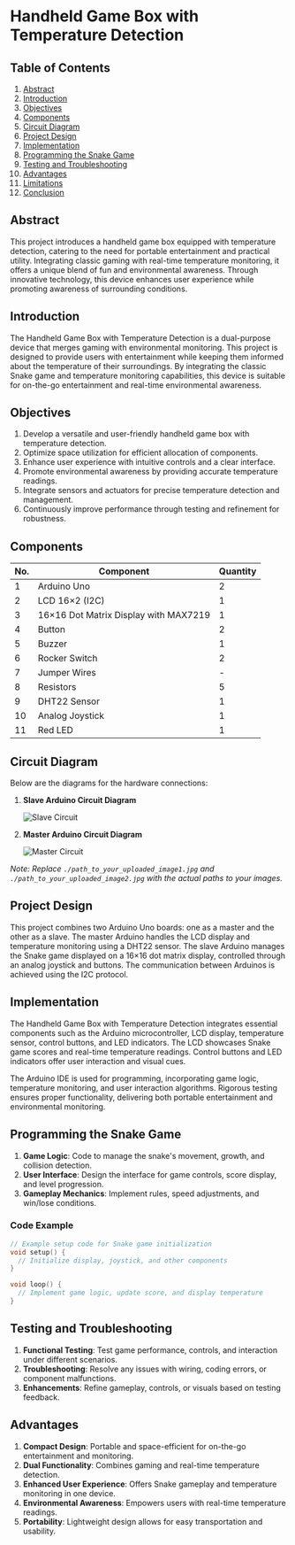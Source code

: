 # Handheld Game Box with Temperature Detection

## Table of Contents
1. [Abstract](#abstract)
2. [Introduction](#introduction)
3. [Objectives](#objectives)
4. [Components](#components)
5. [Circuit Diagram](#circuit-diagram)
6. [Project Design](#project-design)
7. [Implementation](#implementation)
8. [Programming the Snake Game](#programming-the-snake-game)
9. [Testing and Troubleshooting](#testing-and-troubleshooting)
10. [Advantages](#advantages)
11. [Limitations](#limitations)
12. [Conclusion](#conclusion)

## Abstract
This project introduces a handheld game box equipped with temperature detection, catering to the need for portable entertainment and practical utility. Integrating classic gaming with real-time temperature monitoring, it offers a unique blend of fun and environmental awareness. Through innovative technology, this device enhances user experience while promoting awareness of surrounding conditions.

## Introduction
The Handheld Game Box with Temperature Detection is a dual-purpose device that merges gaming with environmental monitoring. This project is designed to provide users with entertainment while keeping them informed about the temperature of their surroundings. By integrating the classic Snake game and temperature monitoring capabilities, this device is suitable for on-the-go entertainment and real-time environmental awareness.

## Objectives
1. Develop a versatile and user-friendly handheld game box with temperature detection.
2. Optimize space utilization for efficient allocation of components.
3. Enhance user experience with intuitive controls and a clear interface.
4. Promote environmental awareness by providing accurate temperature readings.
5. Integrate sensors and actuators for precise temperature detection and management.
6. Continuously improve performance through testing and refinement for robustness.

## Components
| No. | Component                                | Quantity |
|-----|-----------------------------------------|----------|
| 1   | Arduino Uno                             | 2        |
| 2   | LCD 16×2 (I2C)                          | 1        |
| 3   | 16×16 Dot Matrix Display with MAX7219   | 1        |
| 4   | Button                                  | 2        |
| 5   | Buzzer                                  | 1        |
| 6   | Rocker Switch                           | 2        |
| 7   | Jumper Wires                            | -        |
| 8   | Resistors                               | 5        |
| 9   | DHT22 Sensor                            | 1        |
| 10  | Analog Joystick                         | 1        |
| 11  | Red LED                                 | 1        |

## Circuit Diagram
Below are the diagrams for the hardware connections:
1. **Slave Arduino Circuit Diagram**

   ![Slave Circuit](./path_to_your_uploaded_image1.jpg)

2. **Master Arduino Circuit Diagram**

   ![Master Circuit](./path_to_your_uploaded_image2.jpg)

*Note: Replace `./path_to_your_uploaded_image1.jpg` and `./path_to_your_uploaded_image2.jpg` with the actual paths to your images.*

## Project Design
This project combines two Arduino Uno boards: one as a master and the other as a slave. The master Arduino handles the LCD display and temperature monitoring using a DHT22 sensor. The slave Arduino manages the Snake game displayed on a 16×16 dot matrix display, controlled through an analog joystick and buttons. The communication between Arduinos is achieved using the I2C protocol.

## Implementation
The Handheld Game Box with Temperature Detection integrates essential components such as the Arduino microcontroller, LCD display, temperature sensor, control buttons, and LED indicators. The LCD showcases Snake game scores and real-time temperature readings. Control buttons and LED indicators offer user interaction and visual cues.

The Arduino IDE is used for programming, incorporating game logic, temperature monitoring, and user interaction algorithms. Rigorous testing ensures proper functionality, delivering both portable entertainment and environmental monitoring.

## Programming the Snake Game
1. **Game Logic**: Code to manage the snake's movement, growth, and collision detection.
2. **User Interface**: Design the interface for game controls, score display, and level progression.
3. **Gameplay Mechanics**: Implement rules, speed adjustments, and win/lose conditions.

### Code Example
```cpp
// Example setup code for Snake game initialization
void setup() {
  // Initialize display, joystick, and other components
}

void loop() {
  // Implement game logic, update score, and display temperature
}
```

## Testing and Troubleshooting
1. **Functional Testing**: Test game performance, controls, and interaction under different scenarios.
2. **Troubleshooting**: Resolve any issues with wiring, coding errors, or component malfunctions.
3. **Enhancements**: Refine gameplay, controls, or visuals based on testing feedback.

## Advantages
1. **Compact Design**: Portable and space-efficient for on-the-go entertainment and monitoring.
2. **Dual Functionality**: Combines gaming and real-time temperature detection.
3. **Enhanced User Experience**: Offers Snake gameplay and temperature monitoring in one device.
4. **Environmental Awareness**: Empowers users with real-time temperature readings.
5. **Portability**: Lightweight design allows for easy transportation and usability.